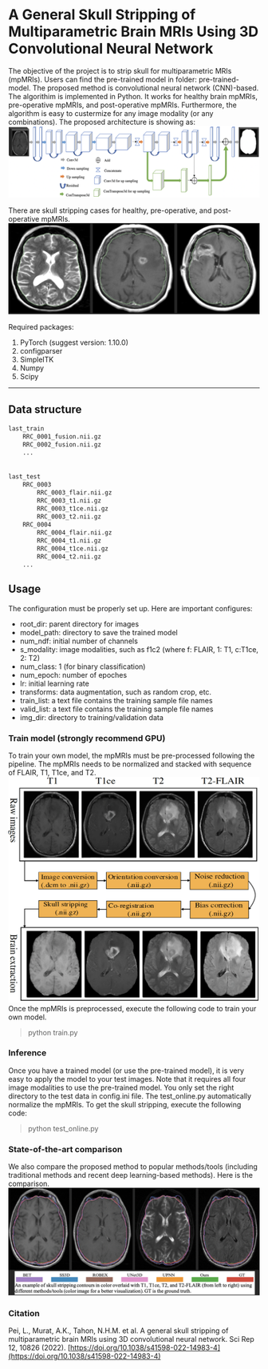 # A General Skull Stripping of Multiparametric Brain MRIs Using 3D Convolutional Neural Network

The objective of the project is to strip skull for multiparametric MRIs (mpMRIs). Users can find the pre-trained model in folder: pre-trained-model. The proposed method is convolutional neural network (CNN)-based. The algorithim is implemented in Python. It works for healthy brain mpMRIs, pre-operative mpMRIs, and post-operative mpMRIs. Furthermore, the algorithm is easy to custermize for any image modality (or any combinations). The proposed architecture is showing as:
![architecture](supplement/proposed%20method.png)

There are skull stripping cases for healthy, pre-operative, and post-operative mpMRIs.
![showcase](supplement/three%20showcases.png)

Required packages:
1. PyTorch (suggest version: 1.10.0)
2. configparser
3. SimpleITK
4. Numpy 
5. Scipy
-----
## Data structure
```tree
last_train
    RRC_0001_fusion.nii.gz
    RRC_0002_fusion.nii.gz
    ...


last_test
    RRC_0003
        RRC_0003_flair.nii.gz
        RRC_0003_t1.nii.gz
        RRC_0003_t1ce.nii.gz
        RRC_0003_t2.nii.gz
    RRC_0004
        RRC_0004_flair.nii.gz
        RRC_0004_t1.nii.gz
        RRC_0004_t1ce.nii.gz
        RRC_0004_t2.nii.gz
    ...

```
## Usage
The configuration must be properly set up. Here are important configures:
* root_dir: parent directory for images
* model_path: directory to save the trained model
* num_ndf: initial number of channels
* s_modality: image modalities, such as f1c2 (where f: FLAIR, 1: T1, c:T1ce, 2: T2)
* num_class: 1 (for binary classification)
* num_epoch: number of epoches
* lr: initial learning rate
* transforms: data augmentation, such as random crop, etc.
* train_list: a text file contains the training sample file names
* valid_list: a text file contains the training sample file names
* img_dir: directory to training/validation data
### Train model (strongly recommend GPU)
To train your own model, the mpMRIs must be pre-processed following the pipeline. The mpMRIs needs to be normalized and stacked with sequence of FLAIR, T1, T1ce, and T2.
![pipleline](./supplement/pipeline.png)
Once the mpMRIs is preprocessed, execute the following code to train your own model.
>python train.py
### Inference 
Once you have a trained model (or use the pre-trained model), it is very easy to apply the model to your test images. Note that it requires all four image modalities to use the pre-trained model. You only set the right directory to the test data in config.ini file. The test_online.py automatically normalize the mpMRIs. To get the skull stripping, execute the following code:
>python test_online.py

### State-of-the-art comparison
We also compare the proposed method to popular methods/tools (including traditional methods and recent deep learning-based methods). Here is the comparison.
![comparison](supplement/comparison%20of%20state-of-the-art.png)

### Citation
Pei, L., Murat, A.K., Tahon, N.H.M. et al. A general skull stripping of multiparametric brain MRIs using 3D convolutional neural network. Sci Rep 12, 10826 (2022). 
[https://doi.org/10.1038/s41598-022-14983-4](https://doi.org/10.1038/s41598-022-14983-4)
